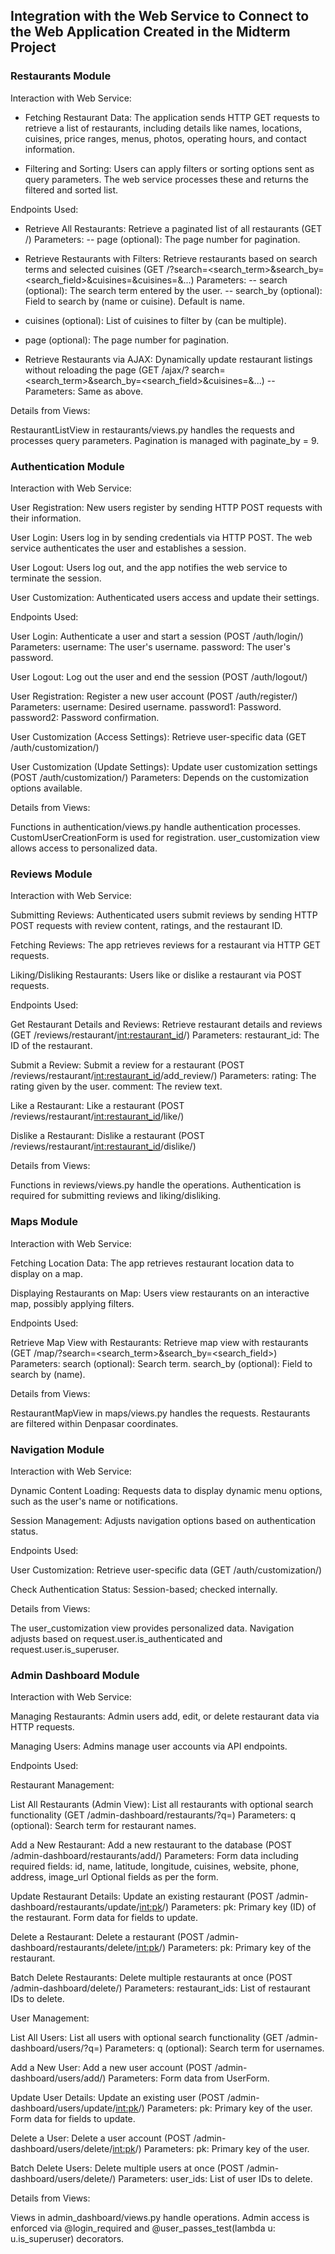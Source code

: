 ## Integration with the Web Service to Connect to the Web Application Created in the Midterm Project

### Restaurants Module

Interaction with Web Service:
- Fetching Restaurant Data: The application sends HTTP GET requests to retrieve a list of restaurants, including details like names, locations, cuisines, price ranges, menus, photos, operating hours, and contact information.

- Filtering and Sorting: Users can apply filters or sorting options sent as query parameters. The web service processes these and returns the filtered and sorted list.

Endpoints Used:

- Retrieve All Restaurants: Retrieve a paginated list of all restaurants (GET /)
Parameters:
-- page (optional): The page number for pagination.

- Retrieve Restaurants with Filters: Retrieve restaurants based on search terms and selected cuisines (GET /?search=<search_term>&search_by=<search_field>&cuisines=<cuisine1>&cuisines=<cuisine2>&...)
Parameters:
-- search (optional): The search term entered by the user.
-- search_by (optional): Field to search by (name or cuisine). Default is name.
- cuisines (optional): List of cuisines to filter by (can be multiple).
- page (optional): The page number for pagination.

- Retrieve Restaurants via AJAX: Dynamically update restaurant listings without reloading the page (GET /ajax/?   search=<search_term>&search_by=<search_field>&cuisines=<cuisine1>&...)
-- Parameters: Same as above.

Details from Views:

RestaurantListView in restaurants/views.py handles the requests and processes query parameters.
Pagination is managed with paginate_by = 9.

### Authentication Module

Interaction with Web Service:

User Registration: New users register by sending HTTP POST requests with their information.

User Login: Users log in by sending credentials via HTTP POST. The web service authenticates the user and establishes a session.

User Logout: Users log out, and the app notifies the web service to terminate the session.

User Customization: Authenticated users access and update their settings.

Endpoints Used:

User Login: Authenticate a user and start a session (POST /auth/login/)
Parameters:
username: The user's username.
password: The user's password.

User Logout: Log out the user and end the session (POST /auth/logout/)

User Registration: Register a new user account (POST /auth/register/)
Parameters:
username: Desired username.
password1: Password.
password2: Password confirmation.

User Customization (Access Settings): Retrieve user-specific data (GET /auth/customization/)

User Customization (Update Settings): Update user customization settings (POST /auth/customization/)
Parameters:
Depends on the customization options available.

Details from Views:

Functions in authentication/views.py handle authentication processes.
CustomUserCreationForm is used for registration.
user_customization view allows access to personalized data.

### Reviews Module

Interaction with Web Service:

Submitting Reviews: Authenticated users submit reviews by sending HTTP POST requests with review content, ratings, and the restaurant ID.

Fetching Reviews: The app retrieves reviews for a restaurant via HTTP GET requests.

Liking/Disliking Restaurants: Users like or dislike a restaurant via POST requests.

Endpoints Used:

Get Restaurant Details and Reviews: Retrieve restaurant details and reviews (GET /reviews/restaurant/<int:restaurant_id>/)
Parameters:
restaurant_id: The ID of the restaurant.

Submit a Review: Submit a review for a restaurant (POST /reviews/restaurant/<int:restaurant_id>/add_review/)
Parameters:
rating: The rating given by the user.
comment: The review text.

Like a Restaurant: Like a restaurant (POST /reviews/restaurant/<int:restaurant_id>/like/)

Dislike a Restaurant: Dislike a restaurant (POST /reviews/restaurant/<int:restaurant_id>/dislike/)

Details from Views:

Functions in reviews/views.py handle the operations.
Authentication is required for submitting reviews and liking/disliking.

### Maps Module

Interaction with Web Service:

Fetching Location Data: The app retrieves restaurant location data to display on a map.

Displaying Restaurants on Map: Users view restaurants on an interactive map, possibly applying filters.

Endpoints Used:

Retrieve Map View with Restaurants: Retrieve map view with restaurants (GET /map/?search=<search_term>&search_by=<search_field>)
Parameters:
search (optional): Search term.
search_by (optional): Field to search by (name).

Details from Views:

RestaurantMapView in maps/views.py handles the requests.
Restaurants are filtered within Denpasar coordinates.


### Navigation Module

Interaction with Web Service:

Dynamic Content Loading: Requests data to display dynamic menu options, such as the user's name or notifications.

Session Management: Adjusts navigation options based on authentication status.

Endpoints Used:

User Customization: Retrieve user-specific data (GET /auth/customization/)

Check Authentication Status: Session-based; checked internally.

Details from Views:

The user_customization view provides personalized data.
Navigation adjusts based on request.user.is_authenticated and request.user.is_superuser.

### Admin Dashboard Module

Interaction with Web Service:

Managing Restaurants: Admin users add, edit, or delete restaurant data via HTTP requests.

Managing Users: Admins manage user accounts via API endpoints.

Endpoints Used:

Restaurant Management:

List All Restaurants (Admin View): List all restaurants with optional search functionality (GET /admin-dashboard/restaurants/?q=<query>)
Parameters:
q (optional): Search term for restaurant names.

Add a New Restaurant: Add a new restaurant to the database (POST /admin-dashboard/restaurants/add/)
Parameters:
Form data including required fields:
id, name, latitude, longitude, cuisines, website, phone, address, image_url
Optional fields as per the form.

Update Restaurant Details: Update an existing restaurant (POST /admin-dashboard/restaurants/update/<int:pk>/)
Parameters:
pk: Primary key (ID) of the restaurant.
Form data for fields to update.

Delete a Restaurant: Delete a restaurant (POST /admin-dashboard/restaurants/delete/<int:pk>/)
Parameters:
pk: Primary key of the restaurant.

Batch Delete Restaurants: Delete multiple restaurants at once (POST /admin-dashboard/delete/)
Parameters:
restaurant_ids: List of restaurant IDs to delete.

User Management:

List All Users: List all users with optional search functionality (GET /admin-dashboard/users/?q=<query>)
Parameters:
q (optional): Search term for usernames.

Add a New User: Add a new user account (POST /admin-dashboard/users/add/)
Parameters:
Form data from UserForm.

Update User Details: Update an existing user (POST /admin-dashboard/users/update/<int:pk>/)
Parameters:
pk: Primary key of the user.
Form data for fields to update.

Delete a User: Delete a user account (POST /admin-dashboard/users/delete/<int:pk>/)
Parameters:
pk: Primary key of the user.

Batch Delete Users: Delete multiple users at once (POST /admin-dashboard/users/delete/)
Parameters:
user_ids: List of user IDs to delete.

Details from Views:

Views in admin_dashboard/views.py handle operations.
Admin access is enforced via @login_required and @user_passes_test(lambda u: u.is_superuser) decorators.
